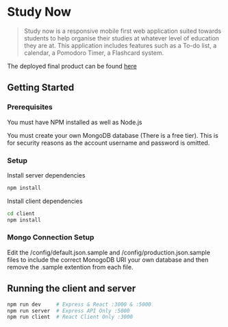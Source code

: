 # Study Now

> Study now is a responsive mobile first web application suited towards students to help organise their studies at whatever level of education they are at. This application includes features such as a To-do list, a calendar, a Pomodoro Timer, a Flashcard system.

The deployed final product can be found [here](https://blooming-savannah-59517.herokuapp.com/)

## Getting Started

### Prerequisites

You must have NPM installed as well as Node.js

You must create your own MongoDB database (There is a free tier). This is for security reasons as the account username and password is omitted.
### Setup

Install server dependencies
```bash
npm install
```

Install client dependencies
```bash
cd client
npm install
```

### Mongo Connection Setup

Edit the /config/default.json.sample and /config/production.json.sample files to include the correct MonogoDB URI your own database and then remove the .sample extention from each file.

## Running the client and server

```bash
npm run dev     # Express & React :3000 & :5000
npm run server  # Express API Only :5000
npm run client  # React Client Only :3000
```
